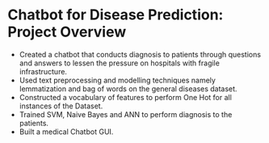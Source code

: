 # Chatbot for Disease Prediction: Project Overview

* Created a chatbot that conducts diagnosis to patients through questions and answers to lessen the pressure on hospitals with fragile infrastructure. 
* Used text preprocessing and modelling techniques namely lemmatization and bag of words on the general diseases dataset.
* Constructed a vocabulary of features to perform One Hot for all instances of the Dataset.
* Trained SVM, Naive Bayes and ANN to perform diagnosis to the patients.
* Built a medical Chatbot GUI.

 
